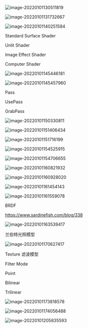 ![image-20220101130511819](Shader%E5%85%A5%E9%97%A8%E7%B2%BE%E8%A6%81.assets/image-20220101130511819.png)

![image-20220101131732667](Shader%E5%85%A5%E9%97%A8%E7%B2%BE%E8%A6%81.assets/image-20220101131732667.png)

![image-20220101140251584](Shader%E5%85%A5%E9%97%A8%E7%B2%BE%E8%A6%81.assets/image-20220101140251584.png)

Standard Surface Shader

Unlit Shader

Image Effect Shader

Computer Shader



![image-20220101145446181](Shader%E5%85%A5%E9%97%A8%E7%B2%BE%E8%A6%81.assets/image-20220101145446181.png)

![image-20220101145457960](Shader%E5%85%A5%E9%97%A8%E7%B2%BE%E8%A6%81.assets/image-20220101145457960.png)

Pass

UsePass

GrabPass

![image-20220101150330811](Shader%E5%85%A5%E9%97%A8%E7%B2%BE%E8%A6%81.assets/image-20220101150330811.png)

![image-20220101151406434](Shader%E5%85%A5%E9%97%A8%E7%B2%BE%E8%A6%81.assets/image-20220101151406434.png)

![image-20220101151716199](Shader%E5%85%A5%E9%97%A8%E7%B2%BE%E8%A6%81.assets/image-20220101151716199.png)

![image-20220101154525915](Shader%E5%85%A5%E9%97%A8%E7%B2%BE%E8%A6%81.assets/image-20220101154525915.png)

![image-20220101154706655](Shader%E5%85%A5%E9%97%A8%E7%B2%BE%E8%A6%81.assets/image-20220101154706655.png)

![image-20220101160821932](Shader%E5%85%A5%E9%97%A8%E7%B2%BE%E8%A6%81.assets/image-20220101160821932.png)

![image-20220101160928020](Shader%E5%85%A5%E9%97%A8%E7%B2%BE%E8%A6%81.assets/image-20220101160928020.png)

![image-20220101161454143](Shader%E5%85%A5%E9%97%A8%E7%B2%BE%E8%A6%81.assets/image-20220101161454143.png)

![image-20220101161559078](Shader%E5%85%A5%E9%97%A8%E7%B2%BE%E8%A6%81.assets/image-20220101161559078.png)





BRDF

https://www.sardinefish.com/blog/338



![image-20220101163539417](Shader%E5%85%A5%E9%97%A8%E7%B2%BE%E8%A6%81.assets/image-20220101163539417.png)





兰伯特光照模型

![image-20220101170627417](Shader%E5%85%A5%E9%97%A8%E7%B2%BE%E8%A6%81.assets/image-20220101170627417.png)





Texture  滤波模型

Filter Mode

Point

Bilinear

Trilinear

![image-20220101173818578](Shader%E5%85%A5%E9%97%A8%E7%B2%BE%E8%A6%81.assets/image-20220101173818578.png)

![image-20220101174056488](Shader%E5%85%A5%E9%97%A8%E7%B2%BE%E8%A6%81.assets/image-20220101174056488.png)

![image-20220101205835593](Shader入门精要.assets/image-20220101205835593.png)